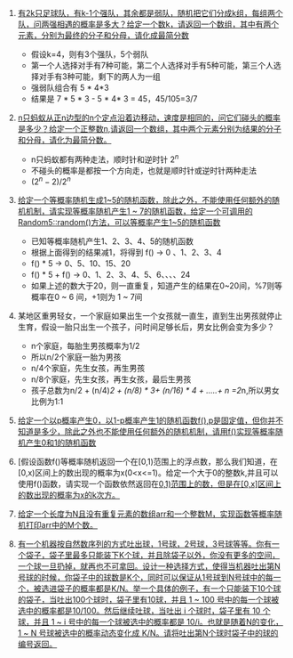 1. [有2k只足球队，有k-1个强队，其余都是弱队，随机把它们分成k组，每组两个队，问两强相遇的概率是多大？给定一个数k，请返回一个数组，其中有两个元素，分别为最终的分子和分母，请化成最简分数](https://github.com/raojianxiong/Notes/blob/master/basic/algorithms/day09/DemoOne.md)
   * 假设k=4，则有3个强队，5个弱队
   * 第一个人选择对手有7种可能，第二个人选择对手有5种可能，第三个人选择对手有3种可能，剩下的两人为一组
   * 强弱队组合有 5 * 4*3
   * 结果是 7 * 5 * 3 - 5 * 4* 3 = 45，45/105=3/7

2. [n只蚂蚁从正n边型的n个定点沿着边移动，速度是相同的，问它们碰头的概率是多少？给定一个正整数n,请返回一个数组，其中两个元素分别为结果的分子和分母，请化为最简分数。](https://github.com/raojianxiong/Notes/blob/master/basic/algorithms/day09/DemoTwo.md)
   * n只蚂蚁都有两种走法，顺时针和逆时针 $2^n$
   * 不碰头的概率是都按一个方向走，也就是顺时针或逆时针两种走法
   * $({2^n}-{2})/2^n$

3. [给定一个等概率随机生成1~5的随机函数，除此之外，不能使用任何额外的随机机制，请实现等概率随机产生1 ~ 7的随机函数，给定一个可调用的Random5::random()方法，可以等概率产生1~5的随机函数](https://github.com/raojianxiong/Notes/blob/master/basic/algorithms/day09/DemoThree.md)
   * 已知等概率随机产生1、2、3、4、5的随机函数
   * 根据上面得到的结果减1，将得到 f() -> 0 、1、2、3、4
   * f() * 5 -> 0、5、10、15、20
   * f() * 5 + f() -> 0、1、2、3、4、5、6、、、、24
   * 如果上述的数大于20，则一直重复，知道产生的结果在0~20间，%7则等概率在0 ~ 6 间，+1则为 1 ~ 7间

4. 某地区重男轻女，一个家庭如果出生一个女孩就一直生，直到生出男孩就停止生育，假设一胎只出生一个孩子，问时间足够长后，男女比例会变为多少？
   * n个家庭，每胎生男孩概率为1/2
   * 所以n/2个家庭一胎为男孩
   * n/4个家庭，先生女孩，再生男孩
   * n/8个家庭，先生女孩，再生女孩，最后生男孩
   * 孩子总数为n/2 + (n/4)*2 + (n/8) * 3+  (n/16) * 4 + .....+ n =2*n,所以男女比例为1:1

5. [给定一个以p概率产生0，以1-p概率产生1的随机函数f(),p是固定值，但你并不知道是多少，除此之外也不能使用任何额外的随机机制，请用f()实现等概率随机产生0和1的随机函数](https://github.com/raojianxiong/Notes/blob/master/basic/algorithms/day09/DemoFour.md)

6. [假设函数f()等概率随机返回一个在[0,1)范围上的浮点数，那么我们知道，在[0,x)区间上的数出现的概率为x(0<x<=1)。给定一个大于0的整数k,并且可以使用f()函数，请实现一个函数依然返回在[0,1)范围上的数，但是在[0,x]区间上的数出现的概率为x的k次方。](https://github.com/raojianxiong/Notes/blob/master/basic/algorithms/day09/DemoFive.md)

7. [给定一个长度为N且没有重复元素的数组arr和一个整数M，实现函数等概率随机打印arr中的M个数。](https://github.com/raojianxiong/Notes/blob/master/basic/algorithms/day09/DemoSix.md)

8. [有一个机器按自然数序列的方式吐出球，1号球，2号球，3号球等等。你有一个袋子，袋子里最多只能装下K个球，并且除袋子以外，你没有更多的空间，一个球一旦扔掉，就再也不可拿回。设计一种选择方式，使得当机器吐出第N号球的时候，你袋子中的球数是K个，同时可以保证从1号球到N号球中的每一个，被选进袋子的概率都是K/N。举一个具体的例子，有一个只能装下10个球的袋子，当吐出100个球时，袋子里有10球，并且 1 ~ 100 号中的每一个球被选中的概率都是10/100。然后继续吐球，当吐出 i 个球时，袋子里有 10 个球，并且 1 ~ i 号中的每一个球被选中的概率都是 10/i。也就是随着N的变化， 1 ~ N 号球被选中的概率动态变化成 K/N。请将吐出第N个球时袋子中的球的编号返回。](https://github.com/raojianxiong/Notes/blob/master/basic/algorithms/day09/DemoSeven.md)




















